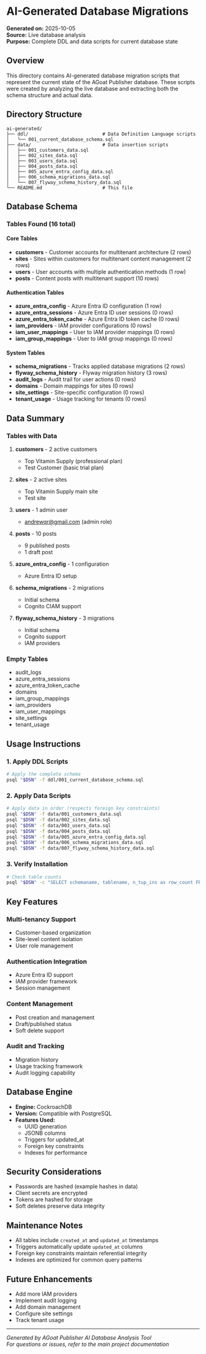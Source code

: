 # AI-Generated Database Migrations

**Generated on:** 2025-10-05  
**Source:** Live database analysis  
**Purpose:** Complete DDL and data scripts for current database state  

## Overview

This directory contains AI-generated database migration scripts that represent the current state of the AGoat Publisher database. These scripts were created by analyzing the live database and extracting both the schema structure and actual data.

## Directory Structure

```
ai-generated/
├── ddl/                           # Data Definition Language scripts
│   └── 001_current_database_schema.sql
├── data/                          # Data insertion scripts
│   ├── 001_customers_data.sql
│   ├── 002_sites_data.sql
│   ├── 003_users_data.sql
│   ├── 004_posts_data.sql
│   ├── 005_azure_entra_config_data.sql
│   ├── 006_schema_migrations_data.sql
│   └── 007_flyway_schema_history_data.sql
└── README.md                      # This file
```

## Database Schema

### Tables Found (16 total)

#### Core Tables
- **customers** - Customer accounts for multitenant architecture (2 rows)
- **sites** - Sites within customers for multitenant content management (2 rows)
- **users** - User accounts with multiple authentication methods (1 row)
- **posts** - Content posts with multitenant support (10 rows)

#### Authentication Tables
- **azure_entra_config** - Azure Entra ID configuration (1 row)
- **azure_entra_sessions** - Azure Entra ID user sessions (0 rows)
- **azure_entra_token_cache** - Azure Entra ID token cache (0 rows)
- **iam_providers** - IAM provider configurations (0 rows)
- **iam_user_mappings** - User to IAM provider mappings (0 rows)
- **iam_group_mappings** - User to IAM group mappings (0 rows)

#### System Tables
- **schema_migrations** - Tracks applied database migrations (2 rows)
- **flyway_schema_history** - Flyway migration history (3 rows)
- **audit_logs** - Audit trail for user actions (0 rows)
- **domains** - Domain mappings for sites (0 rows)
- **site_settings** - Site-specific configuration (0 rows)
- **tenant_usage** - Usage tracking for tenants (0 rows)

## Data Summary

### Tables with Data
1. **customers** - 2 active customers
   - Top Vitamin Supply (professional plan)
   - Test Customer (basic trial plan)

2. **sites** - 2 active sites
   - Top Vitamin Supply main site
   - Test site

3. **users** - 1 admin user
   - andrewqr@gmail.com (admin role)

4. **posts** - 10 posts
   - 9 published posts
   - 1 draft post

5. **azure_entra_config** - 1 configuration
   - Azure Entra ID setup

6. **schema_migrations** - 2 migrations
   - Initial schema
   - Cognito CIAM support

7. **flyway_schema_history** - 3 migrations
   - Initial schema
   - Cognito support
   - IAM providers

### Empty Tables
- audit_logs
- azure_entra_sessions
- azure_entra_token_cache
- domains
- iam_group_mappings
- iam_providers
- iam_user_mappings
- site_settings
- tenant_usage

## Usage Instructions

### 1. Apply DDL Scripts
```bash
# Apply the complete schema
psql "$DSN" -f ddl/001_current_database_schema.sql
```

### 2. Apply Data Scripts
```bash
# Apply data in order (respects foreign key constraints)
psql "$DSN" -f data/001_customers_data.sql
psql "$DSN" -f data/002_sites_data.sql
psql "$DSN" -f data/003_users_data.sql
psql "$DSN" -f data/004_posts_data.sql
psql "$DSN" -f data/005_azure_entra_config_data.sql
psql "$DSN" -f data/006_schema_migrations_data.sql
psql "$DSN" -f data/007_flyway_schema_history_data.sql
```

### 3. Verify Installation
```bash
# Check table counts
psql "$DSN" -c "SELECT schemaname, tablename, n_tup_ins as row_count FROM pg_stat_user_tables ORDER BY tablename;"
```

## Key Features

### Multi-tenancy Support
- Customer-based organization
- Site-level content isolation
- User role management

### Authentication Integration
- Azure Entra ID support
- IAM provider framework
- Session management

### Content Management
- Post creation and management
- Draft/published status
- Soft delete support

### Audit and Tracking
- Migration history
- Usage tracking framework
- Audit logging capability

## Database Engine

- **Engine:** CockroachDB
- **Version:** Compatible with PostgreSQL
- **Features Used:**
  - UUID generation
  - JSONB columns
  - Triggers for updated_at
  - Foreign key constraints
  - Indexes for performance

## Security Considerations

- Passwords are hashed (example hashes in data)
- Client secrets are encrypted
- Tokens are hashed for storage
- Soft deletes preserve data integrity

## Maintenance Notes

- All tables include `created_at` and `updated_at` timestamps
- Triggers automatically update `updated_at` columns
- Foreign key constraints maintain referential integrity
- Indexes are optimized for common query patterns

## Future Enhancements

- Add more IAM providers
- Implement audit logging
- Add domain management
- Configure site settings
- Track tenant usage

---

*Generated by AGoat Publisher AI Database Analysis Tool*  
*For questions or issues, refer to the main project documentation*
